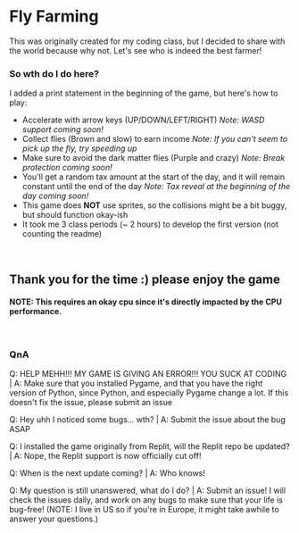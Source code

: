 # Fly Farming
This was originally created for my coding class, but I decided to share with the world because why not. Let's see who is indeed the best farmer!
<br/>
### So wth do I do here?
I added a print statement in the beginning of the game, but here's how to play:
* Accelerate with arrow keys (UP/DOWN/LEFT/RIGHT) *Note: WASD support coming soon!*
* Collect flies (Brown and slow) to earn income *Note: If you can't seem to pick up the fly, try speeding up*
* Make sure to avoid the dark matter flies (Purple and crazy) *Note: Break protection coming soon!*
* You'll get a random tax amount at the start of the day, and it will remain constant until the end of the day *Note: Tax reveal at the beginning of the day coming soon!*
* This game does **NOT** use sprites, so the collisions might be a bit buggy, but should function okay-ish
* It took me 3 class periods (~ 2 hours) to develop the first version (not counting the readme)
<br/>

## Thank you for the time :) please enjoy the game
#### NOTE: This requires an okay cpu since it's directly impacted by the CPU performance.

<br/>

### QnA

Q: HELP MEHH!!! MY GAME IS GIVING AN ERROR!!! YOU SUCK AT CODING |
A: Make sure that you installed Pygame, and that you have the right version of Python, since Python, and especially Pygame change a lot. If this doesn't fix the issue, please submit an issue

Q: Hey uhh I noticed some bugs... wth? |
A: Submit the issue about the bug ASAP

Q: I installed the game originally from Replit, will the Replit repo be updated? |
A: Nope, the Replit support is now officially cut off!

Q: When is the next update coming? |
A: Who knows!

Q: My question is still unanswered, what do I do? |
A: Submit an issue! I will check the issues daily, and work on any bugs to make sure that your life is bug-free! (NOTE: I live in US so if you're in Europe, it might take awhile to answer your questions.)
